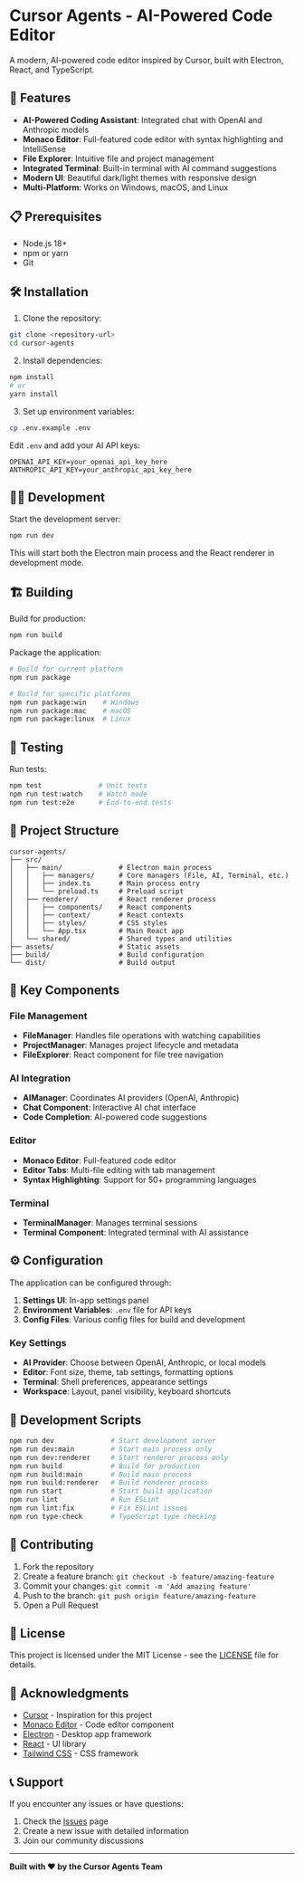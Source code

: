 # Cursor Agents - AI-Powered Code Editor

A modern, AI-powered code editor inspired by Cursor, built with Electron, React, and TypeScript.

## 🚀 Features

- **AI-Powered Coding Assistant**: Integrated chat with OpenAI and Anthropic models
- **Monaco Editor**: Full-featured code editor with syntax highlighting and IntelliSense
- **File Explorer**: Intuitive file and project management
- **Integrated Terminal**: Built-in terminal with AI command suggestions
- **Modern UI**: Beautiful dark/light themes with responsive design
- **Multi-Platform**: Works on Windows, macOS, and Linux

## 📋 Prerequisites

- Node.js 18+ 
- npm or yarn
- Git

## 🛠️ Installation

1. Clone the repository:
```bash
git clone <repository-url>
cd cursor-agents
```

2. Install dependencies:
```bash
npm install
# or
yarn install
```

3. Set up environment variables:
```bash
cp .env.example .env
```

Edit `.env` and add your AI API keys:
```env
OPENAI_API_KEY=your_openai_api_key_here
ANTHROPIC_API_KEY=your_anthropic_api_key_here
```

## 🏃‍♂️ Development

Start the development server:
```bash
npm run dev
```

This will start both the Electron main process and the React renderer in development mode.

## 🏗️ Building

Build for production:
```bash
npm run build
```

Package the application:
```bash
# Build for current platform
npm run package

# Build for specific platforms
npm run package:win    # Windows
npm run package:mac    # macOS
npm run package:linux  # Linux
```

## 🧪 Testing

Run tests:
```bash
npm test              # Unit tests
npm run test:watch    # Watch mode
npm run test:e2e      # End-to-end tests
```

## 📁 Project Structure

```
cursor-agents/
├── src/
│   ├── main/              # Electron main process
│   │   ├── managers/      # Core managers (File, AI, Terminal, etc.)
│   │   ├── index.ts       # Main process entry
│   │   └── preload.ts     # Preload script
│   ├── renderer/          # React renderer process
│   │   ├── components/    # React components
│   │   ├── context/       # React contexts
│   │   ├── styles/        # CSS styles
│   │   └── App.tsx        # Main React app
│   └── shared/            # Shared types and utilities
├── assets/                # Static assets
├── build/                 # Build configuration
└── dist/                  # Build output
```

## 🎯 Key Components

### File Management
- **FileManager**: Handles file operations with watching capabilities
- **ProjectManager**: Manages project lifecycle and metadata
- **FileExplorer**: React component for file tree navigation

### AI Integration
- **AIManager**: Coordinates AI providers (OpenAI, Anthropic)
- **Chat Component**: Interactive AI chat interface
- **Code Completion**: AI-powered code suggestions

### Editor
- **Monaco Editor**: Full-featured code editor
- **Editor Tabs**: Multi-file editing with tab management
- **Syntax Highlighting**: Support for 50+ programming languages

### Terminal
- **TerminalManager**: Manages terminal sessions
- **Terminal Component**: Integrated terminal with AI assistance

## ⚙️ Configuration

The application can be configured through:

1. **Settings UI**: In-app settings panel
2. **Environment Variables**: `.env` file for API keys
3. **Config Files**: Various config files for build and development

### Key Settings

- **AI Provider**: Choose between OpenAI, Anthropic, or local models
- **Editor**: Font size, theme, tab settings, formatting options
- **Terminal**: Shell preferences, appearance settings
- **Workspace**: Layout, panel visibility, keyboard shortcuts

## 🔧 Development Scripts

```bash
npm run dev              # Start development server
npm run dev:main         # Start main process only
npm run dev:renderer     # Start renderer process only
npm run build            # Build for production
npm run build:main       # Build main process
npm run build:renderer   # Build renderer process
npm run start            # Start built application
npm run lint             # Run ESLint
npm run lint:fix         # Fix ESLint issues
npm run type-check       # TypeScript type checking
```

## 🤝 Contributing

1. Fork the repository
2. Create a feature branch: `git checkout -b feature/amazing-feature`
3. Commit your changes: `git commit -m 'Add amazing feature'`
4. Push to the branch: `git push origin feature/amazing-feature`
5. Open a Pull Request

## 📝 License

This project is licensed under the MIT License - see the [LICENSE](LICENSE) file for details.

## 🙏 Acknowledgments

- [Cursor](https://cursor.sh/) - Inspiration for this project
- [Monaco Editor](https://microsoft.github.io/monaco-editor/) - Code editor component
- [Electron](https://electronjs.org/) - Desktop app framework
- [React](https://reactjs.org/) - UI library
- [Tailwind CSS](https://tailwindcss.com/) - CSS framework

## 📞 Support

If you encounter any issues or have questions:

1. Check the [Issues](../../issues) page
2. Create a new issue with detailed information
3. Join our community discussions

---

**Built with ❤️ by the Cursor Agents Team**